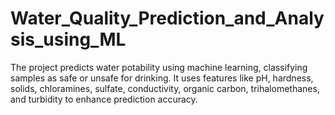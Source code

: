 # Water_Quality_Prediction_and_Analysis_using_ML
The project predicts water potability using machine learning, classifying samples as safe or unsafe for drinking. It uses features like pH, hardness, solids, chloramines, sulfate, conductivity, organic carbon, trihalomethanes, and turbidity to enhance prediction accuracy.
